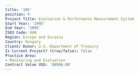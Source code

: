 ```yaml
---
title: '105'
position: 9
Project Title: Evaluation & Performance Measurement System
Start Year: '1995'
End Year: '1995'
ISO3 Code: HUN
Region: Europe and Eurasia
Country: Hungary
Client/ Donor: U.S. Department of Treasury
Is Current Project? (true/false): false
Practice Area:
- Monitoring and Evaluation
Contract Value USD: '88996.00'
---
```


